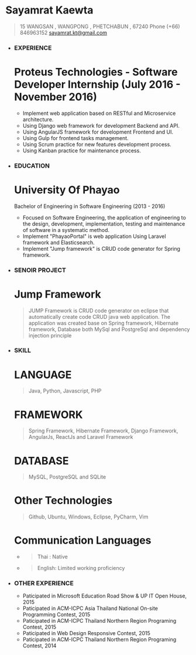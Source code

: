 # Sayamrat Kaewta 
> 15  WANGSAN , WANGPONG , PHETCHABUN , 67240
> Phone (+66) 846963152
> sayamrat.kt@gmail.com

- ### EXPERIENCE
     # Proteus Technologies - Software Developer Internship (July 2016 - November 2016)
     - Implement web application based on RESTful and Microservice architecture.
     - Using Django web framework for development Backend and API.
     - Using AngularJS framework for development Frontend and UI.
     - Using Gulp for frontend tasks management.
     - Using Scrum practice for new features development process.
     - Using Kanban practice for maintenance process.

- ### EDUCATION 
    # University Of Phayao 
    Bachelor of Engineering in Software Engineering (2013 - 2016)
     - Focused on Software Engineering, the application of engineering to the design, development, implementation, testing and maintenance of software in a systematic method.
     - Implement "PhayaoPortal" is web application Using Laravel framework and Elasticsearch.
     - Implement "Jump framework" is CRUD code generator for Spring framework.
    
- ### SENOIR PROJECT
    # Jump Framework
    > JUMP Framework is CRUD code generator on eclipse that automatically create code CRUD java web application. The application was created base on Spring framework, Hibernate framework, Database both MySql and PostgreSql and dependency injection principle
    
- ### SKILL
    # LANGUAGE
    > Java, Python, Javascript, PHP

    # FRAMEWORK
    > Spring Framework, Hibernate Framework, Django Framework, AngularJs, ReactJs and Laravel Framework
    
    # DATABASE
    > MySQL, PostgreSQL and SQLite
    
    # Other Technologies
    > Github, Ubuntu, Windows, Eclipse, PyCharm, Vim

    # Communication Languages
     - > Thai : Native
     
     - > English: Limited working proficiency

- ### OTHER EXPERIENCE
    - Paticipated in Microsoft Education Road Show & UP IT Open House, 2015
    - Paticipated in ACM-ICPC Asia Thailand National On-site Programming Contest, 2015
    - Paticipated in ACM-ICPC Thailand Northern Region Programing Contest, 2015
    - Paticipated in Web Design Responsive Contest, 2015
    - Paticipated in ACM-ICPC Thailand Northern Region Programing Contest, 2014
